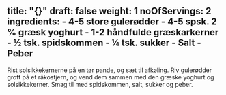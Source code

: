 title: "{}"
draft: false
weight: 1
noOfServings: 2
ingredients:
	- 4-5 store gulerødder
	- 4-5 spsk. 2 % græsk yoghurt
	- 1-2 håndfulde græskarkerner
	- ½ tsk. spidskommen
	- ¼ tsk. sukker
	- Salt
	- Peber
---

Rist solsikkekernerne på en tør pande, og sæt til afkøling. Riv
gulerødder groft på et råkostjern, og vend dem sammen med den græske
yoghurt og solsikkekerner. Smag til med spidskommen, salt, sukker og
peber.

